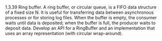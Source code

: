 1.3.39 Ring buffer. A ring buffer, or circular queue, is a FIFO data structure of a fixed size N. It is useful for transferring data between asynchronous processes or for storing log files. When the buffer is empty, the consumer waits until data is deposited; when the buffer is full, the producer waits to deposit data. Develop an API for a RingBuffer and an implementation that uses an array representation (with circular wrap-around).